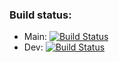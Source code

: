 ### Build status:
- Main: [![Build Status](https://drone.deeplerg.dev/api/badges/Deeplerg/ocellus/status.svg?ref=refs/heads/main)](https://drone.deeplerg.dev/Deeplerg/ocellus)
- Dev: [![Build Status](https://drone.deeplerg.dev/api/badges/Deeplerg/ocellus/status.svg?ref=refs/heads/dev)](https://drone.deeplerg.dev/Deeplerg/ocellus)
